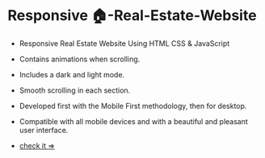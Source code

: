 # Responsive 🏠-Real-Estate-Website
  - Responsive Real Estate Website Using HTML CSS & JavaScript
  - Contains animations when scrolling.
  - Includes a dark and light mode.
  - Smooth scrolling in each section.
  - Developed first with the Mobile First methodology, then for desktop.
  - Compatible with all mobile devices and with a beautiful and pleasant user interface.

  - [check it =>](https://eclectic-raindrop-36ca4f.netlify.app/)

